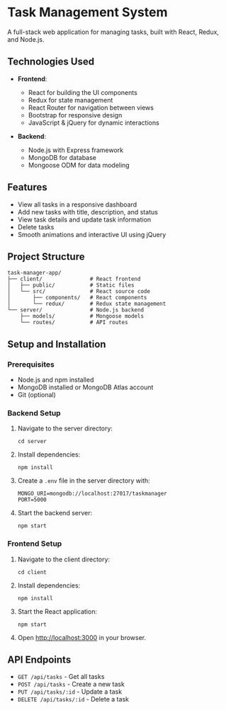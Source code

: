 # Task Management System

A full-stack web application for managing tasks, built with React, Redux, and Node.js.

## Technologies Used

- **Frontend**:
  - React for building the UI components
  - Redux for state management
  - React Router for navigation between views
  - Bootstrap for responsive design
  - JavaScript & jQuery for dynamic interactions

- **Backend**:
  - Node.js with Express framework
  - MongoDB for database
  - Mongoose ODM for data modeling

## Features

- View all tasks in a responsive dashboard
- Add new tasks with title, description, and status
- View task details and update task information
- Delete tasks
- Smooth animations and interactive UI using jQuery

## Project Structure

```
task-manager-app/
├── client/               # React frontend
│   ├── public/           # Static files
│   └── src/              # React source code
│       ├── components/   # React components
│       └── redux/        # Redux state management
└── server/               # Node.js backend
    ├── models/           # Mongoose models
    └── routes/           # API routes
```

## Setup and Installation

### Prerequisites

- Node.js and npm installed
- MongoDB installed or MongoDB Atlas account
- Git (optional)

### Backend Setup

1. Navigate to the server directory:
   ```
   cd server
   ```

2. Install dependencies:
   ```
   npm install
   ```

3. Create a `.env` file in the server directory with:
   ```
   MONGO_URI=mongodb://localhost:27017/taskmanager
   PORT=5000
   ```

4. Start the backend server:
   ```
   npm start
   ```

### Frontend Setup

1. Navigate to the client directory:
   ```
   cd client
   ```

2. Install dependencies:
   ```
   npm install
   ```

3. Start the React application:
   ```
   npm start
   ```

4. Open [http://localhost:3000](http://localhost:3000) in your browser.

## API Endpoints

- `GET /api/tasks` - Get all tasks
- `POST /api/tasks` - Create a new task
- `PUT /api/tasks/:id` - Update a task
- `DELETE /api/tasks/:id` - Delete a task




